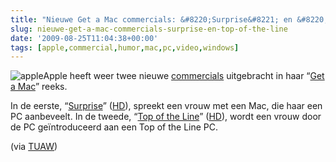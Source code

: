 ```yaml
---
title: "Nieuwe Get a Mac commercials: &#8220;Surprise&#8221; en &#8220;Top of the Line&#8221;"
slug: nieuwe-get-a-mac-commercials-surprise-en-top-of-the-line
date: '2009-08-25T11:04:38+00:00'
tags: [apple,commercial,humor,mac,pc,video,windows]
---
```

![apple](/wp-content/uploads/2009/08/apple.gif?w=150 "apple")Apple heeft weer twee nieuwe [commercials](http://www.apple.com/getamac/ads/) uitgebracht in haar “[Get a Mac](http://www.apple.com/getamac/)” reeks.

In de eerste, “[Surprise](http://movies.apple.com/media/us/mac/getamac/2009/apple-mvp-surprise-us-20090824_480x272.mov)” ([HD](http://movies.apple.com/media/us/mac/getamac/2009/apple-mvp-surprise-us-20090824_848x480.mov)), spreekt een vrouw met een Mac, die haar een PC aanbeveelt. In de tweede, “[Top of the Line](http://movies.apple.com/media/us/mac/getamac/2009/apple-mvp-top_of_the_line-us-20090824_480x272.mov)” ([HD](http://movies.apple.com/media/us/mac/getamac/2009/apple-mvp-top_of_the_line-us-20090824_848x480.mov)), wordt een vrouw door de PC geïntroduceerd aan een Top of the Line PC.

(via [TUAW](http://www.tuaw.com/2009/08/25/apple-airs-two-new-get-a-mac-ads-surprise-and-top-of-the-lin/))
